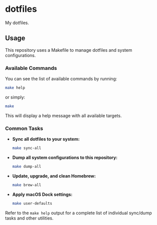 # dotfiles

My dotfiles.

## Usage

This repository uses a Makefile to manage dotfiles and system configurations.

### Available Commands

You can see the list of available commands by running:

```bash
make help
```

or simply:

```bash
make
```

This will display a help message with all available targets.

### Common Tasks

- **Sync all dotfiles to your system:**
  ```bash
  make sync-all
  ```
- **Dump all system configurations to this repository:**
  ```bash
  make dump-all
  ```
- **Update, upgrade, and clean Homebrew:**
  ```bash
  make brew-all
  ```
- **Apply macOS Dock settings:**
  ```bash
  make user-defaults
  ```

Refer to the `make help` output for a complete list of individual sync/dump tasks and other utilities.
